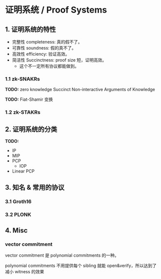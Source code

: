# 证明系统 / Proof Systems

## 1. 证明系统的特性
+ 完整性 completeness: 真的假不了。
+ 可靠性 soundness: 假的真不了。
+ 高效性 efficiency: 验证高效。
+ 简洁性 Succinctness: proof size 短，证明高效。
    * 这个不一定所有协议都能做到。

### 1.1 zk-SNAKRs

__TODO:__ zero knowledge Succinct Non-interactive Arguments of Knowledge

__TODO:__ Fiat-Shamir 变换

### 1.2 zk-STAKRs

## 2. 证明系统的分类

__TODO:__

+ IP
+ MIP
+ PCP
    * IOP
+ Linear PCP

## 3. 知名 & 常用的协议

### 3.1 Groth16

### 3.2 PLONK

## 4. Misc
### vector commitment
vector commitment 是 polynomial commitments 的一种。

polynomial commitments 不用提供每个 sibling 就能 open&verify，所以达到了 减小 witness 的效果
